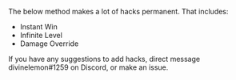 The below method makes a lot of hacks permanent.
That includes:
- Instant Win
- Infinite Level
- Damage Override

If you have any suggestions to add hacks, direct message divinelemon#1259 on Discord, or make an issue.
